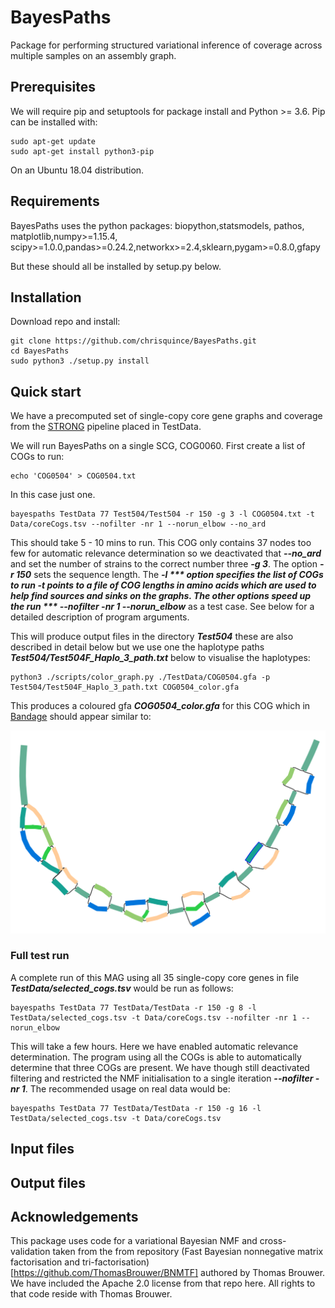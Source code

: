 # BayesPaths

Package for performing structured variational inference of coverage across 
multiple samples on an assembly graph.

## Prerequisites

We will require pip and setuptools for package install and Python >= 3.6. Pip can be installed with:

```
sudo apt-get update
sudo apt-get install python3-pip
```

On an Ubuntu 18.04 distribution.

## Requirements

BayesPaths uses the python packages: biopython,statsmodels, pathos, matplotlib,numpy>=1.15.4,
scipy>=1.0.0,pandas>=0.24.2,networkx>=2.4,sklearn,pygam>=0.8.0,gfapy

But these should all be installed by setup.py below.

## Installation

Download repo and install:
```
git clone https://github.com/chrisquince/BayesPaths.git
cd BayesPaths
sudo python3 ./setup.py install
```

## Quick start

We have a precomputed set of single-copy core gene graphs and coverage from the [STRONG](https://github.com/chrisquince/STRONG) pipeline 
placed in TestData.

We will run BayesPaths on a single SCG, COG0060. First create a list of COGs to run:
```
echo 'COG0504' > COG0504.txt
```

In this case just one. 

```
bayespaths TestData 77 Test504/Test504 -r 150 -g 3 -l COG0504.txt -t Data/coreCogs.tsv --nofilter -nr 1 --norun_elbow --no_ard
```

This should take 5 - 10 mins to run. This COG only contains 37 nodes too few for automatic relevance determination so we deactivated that ***--no_ard*** and 
set the number of strains to the correct number three ***-g 3***. The option ***-r 150***
sets the sequence length.
 The ***-l *** option specifies the list of COGs to run ***-t*** points to a file of COG lengths in amino acids 
which are used to help find sources and sinks on the graphs. 
The other options speed up the run  *** --nofilter -nr 1 --norun_elbow*** as a test case. See below 
for a detailed description of program arguments.

This will produce output files in the directory ***Test504*** these are also described in 
detail below but we use one the haplotype paths ***Test504/Test504F_Haplo_3_path.txt***
below to visualise the haplotypes:

```
python3 ./scripts/color_graph.py ./TestData/COG0504.gfa -p Test504/Test504F_Haplo_3_path.txt COG0504_color.gfa
```

This produces a coloured gfa ***COG0504_color.gfa*** for this COG which in [Bandage](https://rrwick.github.io/Bandage/) should appear similar to:

![alt tag](./Figures/COG0504.png)

### Full test run

A complete run of this MAG using all 35 single-copy core genes in file ***TestData/selected_cogs.tsv*** would be run as follows:

```
bayespaths TestData 77 TestData/TestData -r 150 -g 8 -l TestData/selected_cogs.tsv -t Data/coreCogs.tsv --nofilter -nr 1 --norun_elbow 
```

This will take a few hours. Here we have enabled automatic relevance determination. The program using all the COGs is able to automatically determine that three COGs are present. We have though still deactivated filtering and restricted the NMF initialisation to a single iteration ***--nofilter -nr 1***. The recommended usage on real data would be:

```
bayespaths TestData 77 TestData/TestData -r 150 -g 16 -l TestData/selected_cogs.tsv -t Data/coreCogs.tsv  
```


## Input files

## Output files

## Acknowledgements

This package uses code for a variational Bayesian NMF and cross-validation taken from the from repository (Fast Bayesian nonnegative matrix factorisation and tri-factorisation)[https://github.com/ThomasBrouwer/BNMTF] authored by Thomas Brouwer.
We have included the Apache 2.0 license from that repo here. All rights to that code reside with Thomas Brouwer.


